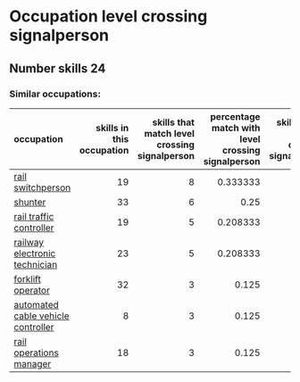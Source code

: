 # Occupation level crossing signalperson
## Number skills 24
### Similar occupations:
| occupation                                                                  |   skills in this occupation |   skills that match level crossing signalperson |   percentage match with level crossing signalperson |   skills not in level crossing signalperson |
|:----------------------------------------------------------------------------|----------------------------:|------------------------------------------------:|----------------------------------------------------:|--------------------------------------------:|
| [rail switchperson](rail_switchperson.md)                                   |                          19 |                                               8 |                                            0.333333 |                                          11 |
| [shunter](shunter.md)                                                       |                          33 |                                               6 |                                            0.25     |                                          27 |
| [rail traffic controller](rail_traffic_controller.md)                       |                          19 |                                               5 |                                            0.208333 |                                          14 |
| [railway electronic technician](railway_electronic_technician.md)           |                          23 |                                               5 |                                            0.208333 |                                          18 |
| [forklift operator](forklift_operator.md)                                   |                          32 |                                               3 |                                            0.125    |                                          29 |
| [automated cable vehicle controller](automated_cable_vehicle_controller.md) |                           8 |                                               3 |                                            0.125    |                                           5 |
| [rail operations manager](rail_operations_manager.md)                       |                          18 |                                               3 |                                            0.125    |                                          15 |
